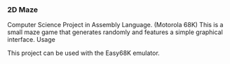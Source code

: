 ### 2D Maze

Computer Science Project in Assembly Language. (Motorola 68K)
This is a small maze game that generates randomly and features a simple graphical interface.
Usage

This project can be used with the Easy68K emulator.
